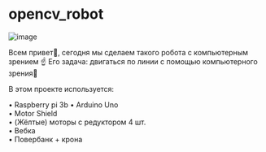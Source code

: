# opencv_robot
![image](https://github.com/EgorArd/Photo/blob/main/Без%20имени.png)

Всем привет👋, сегодня мы сделаем такого робота с компьютерным зрением ☝
Его задача: двигаться по линии с помощью компьютерного зрения👀

В этом проекте используется:

• Raspberry pi 3b 
• Arduino Uno  
• Motor Shield  
• (Жёлтые) моторы с редуктором 4 шт.  
• Вебка  
• Повербанк + крона  





   





